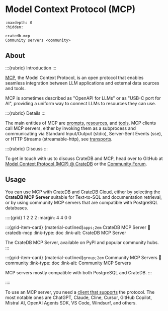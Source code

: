 # Model Context Protocol (MCP)

```{toctree}
:maxdepth: 0
:hidden:

cratedb-mcp
Community servers <community>
```

## About

:::{rubric} Introduction
:::

[MCP], the Model Context Protocol, is an open protocol that enables seamless
integration between LLM applications and external data sources and tools.

MCP is sometimes described as "OpenAPI for LLMs" or as "USB-C port for AI",
providing a uniform way to connect LLMs to resources they can use.

:::{rubric} Details
:::

The main entities of MCP are [prompts], [resources], and [tools].
MCP clients call MCP servers, either by invoking them as a subprocess and
communicating via Standard Input/Output (stdio), Server-Sent Events (sse),
or HTTP Streams (streamable-http), see [transports].

:::{rubric} Discuss
:::

To get in touch with us to discuss CrateDB and MCP, head over to GitHub at
[Model Context Protocol (MCP) @ CrateDB] or the [Community Forum].

## Usage

You can use MCP with [CrateDB] and [CrateDB Cloud], either by selecting the
**CrateDB MCP Server** suitable for Text-to-SQL and documentation retrieval,
or by using community MCP servers that are compatible with PostgreSQL databases.

::::{grid} 1 2 2 2
:margin: 4 4 0 0

:::{grid-item-card} {material-outlined}`apps;2em` CrateDB MCP Server
:link: cratedb-mcp
:link-type: doc
:link-alt: CrateDB MCP Server

The CrateDB MCP Server, available on PyPI and popular community hubs.
:::

:::{grid-item-card} {material-outlined}`group;2em` Community MCP Servers
:link: community
:link-type: doc
:link-alt: Community MCP Servers

MCP servers mostly compatible with both PostgreSQL and CrateDB.
:::

::::

To use an MCP server, you need a [client that supports][MCP clients] the
protocol. The most notable ones are ChatGPT, Claude, Cline, Cursor,
GitHub Copilot, Mistral AI, OpenAI Agents SDK, VS Code, Windsurf,
and others.


[Community Forum]: https://community.cratedb.com/
[CrateDB]: https://cratedb.com/database
[CrateDB Cloud]: https://cratedb.com/docs/cloud/
[MCP]: https://modelcontextprotocol.io/
[MCP clients]: https://modelcontextprotocol.io/clients
[Model Context Protocol (MCP) @ CrateDB]: https://github.com/crate/crate-clients-tools/discussions/234
[Prompts]: https://modelcontextprotocol.io/docs/concepts/prompts
[Resources]: https://modelcontextprotocol.io/docs/concepts/resources
[Tools]: https://modelcontextprotocol.io/docs/concepts/tools
[Transports]: https://modelcontextprotocol.io/docs/concepts/transports
